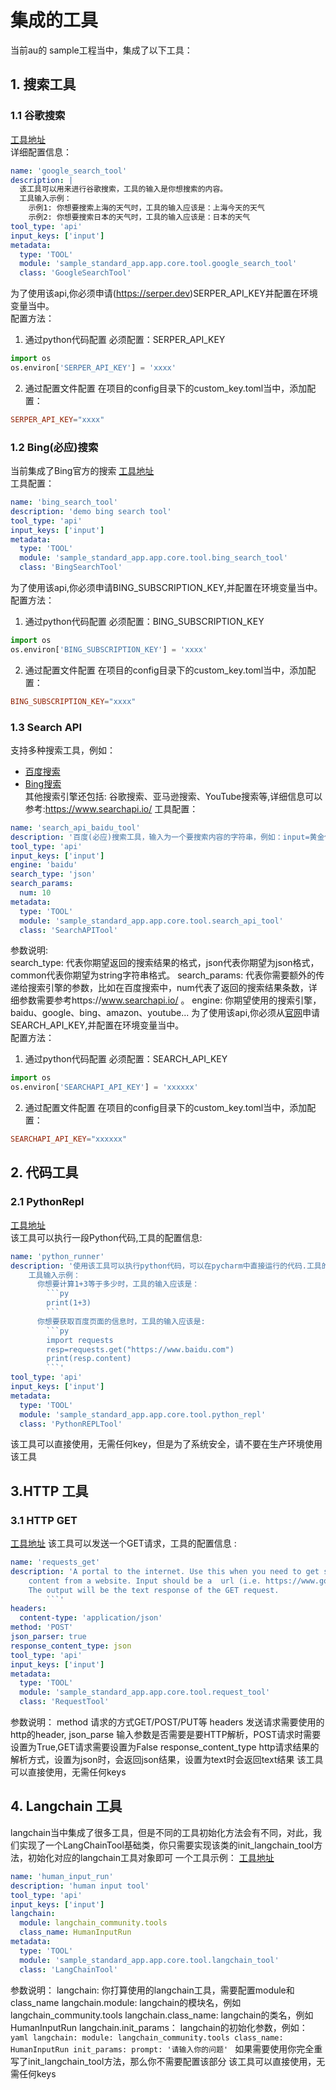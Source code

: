 # 集成的工具

当前au的 sample工程当中，集成了以下工具：

## 1. 搜索工具

### 1.1 谷歌搜索
[工具地址](../../../sample_standard_app/app/core/tool/google_search_tool.yaml)  
详细配置信息：

```yaml
name: 'google_search_tool'
description: |
  该工具可以用来进行谷歌搜索，工具的输入是你想搜索的内容。
  工具输入示例：
    示例1: 你想要搜索上海的天气时，工具的输入应该是：上海今天的天气
    示例2: 你想要搜索日本的天气时，工具的输入应该是：日本的天气
tool_type: 'api'
input_keys: ['input']
metadata:
  type: 'TOOL'
  module: 'sample_standard_app.app.core.tool.google_search_tool'
  class: 'GoogleSearchTool'
```
为了使用该api,你必须申请(https://serper.dev)SERPER_API_KEY并配置在环境变量当中。  
配置方法：
1. 通过python代码配置
必须配置：SERPER_API_KEY
```python
import os
os.environ['SERPER_API_KEY'] = 'xxxx'
```
2. 通过配置文件配置
在项目的config目录下的custom_key.toml当中，添加配置：
```toml
SERPER_API_KEY="xxxx"
```


### 1.2 Bing(必应)搜索
当前集成了Bing官方的搜索
[工具地址](../../../sample_standard_app/app/core/tool/bing_search_tool.yaml)  
工具配置：
```yaml
name: 'bing_search_tool'
description: 'demo bing search tool'
tool_type: 'api'
input_keys: ['input']
metadata:
  type: 'TOOL'
  module: 'sample_standard_app.app.core.tool.bing_search_tool'
  class: 'BingSearchTool'
```
为了使用该api,你必须申请BING_SUBSCRIPTION_KEY,并配置在环境变量当中。  
配置方法：
1. 通过python代码配置
必须配置：BING_SUBSCRIPTION_KEY
```python
import os
os.environ['BING_SUBSCRIPTION_KEY'] = 'xxxx'
```
2. 通过配置文件配置
在项目的config目录下的custom_key.toml当中，添加配置：
```toml
BING_SUBSCRIPTION_KEY="xxxx"
```



### 1.3 Search API
支持多种搜索工具，例如：   
- [百度搜索](../../../sample_standard_app/app/core/tool/search_api_baidu_tool.yaml)
- [Bing搜索](../../../sample_standard_app/app/core/tool/search_api_bing_tool.yaml)  
其他搜索引擎还包括: 谷歌搜索、亚马逊搜索、YouTube搜索等,详细信息可以参考:https://www.searchapi.io/
工具配置：
```yaml
name: 'search_api_baidu_tool'
description: '百度(必应)搜索工具，输入为一个要搜索内容的字符串，例如：input=黄金价格是多少'
tool_type: 'api'
input_keys: ['input']
engine: 'baidu'
search_type: 'json'
search_params:
  num: 10
metadata:
  type: 'TOOL'
  module: 'sample_standard_app.app.core.tool.search_api_tool'
  class: 'SearchAPITool'
```
参数说明:  
search_type: 代表你期望返回的搜索结果的格式，json代表你期望为json格式，common代表你期望为string字符串格式。
search_params: 代表你需要额外的传递给搜索引擎的参数，比如在百度搜索中，num代表了返回的搜索结果条数，详细参数需要参考https://www.searchapi.io/  。
engine: 你期望使用的搜索引擎，baidu、google、bing、amazon、youtube...
为了使用该api,你必须从[官网](https://www.searchapi.io/)申请SEARCH_API_KEY,并配置在环境变量当中。  
配置方法：
1. 通过python代码配置
必须配置：SEARCH_API_KEY
```python
import os
os.environ['SEARCHAPI_API_KEY'] = 'xxxxxx'
```
2. 通过配置文件配置
在项目的config目录下的custom_key.toml当中，添加配置：
```toml
SEARCHAPI_API_KEY="xxxxxx"
```


## 2. 代码工具

### 2.1 PythonRepl
[工具地址](../../../sample_standard_app/app/core/tool/python_repl_tool.yaml)  
该工具可以执行一段Python代码,工具的配置信息:  
```yaml
name: 'python_runner'
description: '使用该工具可以执行python代码，可以在pycharm中直接运行的代码.工具的输入必须时一段有效的python代码. 如何你想要查看工具的执行结果, 必须在python代码中使用print(...)打印你想查看的内容。
    工具输入示例：
      你想要计算1+3等于多少时，工具的输入应该是：
        ```py 
        print(1+3)
        ```
      你想要获取百度页面的信息时，工具的输入应该是: 
        ```py 
        import requests
        resp=requests.get("https://www.baidu.com")
        print(resp.content)
        ```'
tool_type: 'api'
input_keys: ['input']
metadata:
  type: 'TOOL'
  module: 'sample_standard_app.app.core.tool.python_repl'
  class: 'PythonREPLTool'
```

该工具可以直接使用，无需任何key，但是为了系统安全，请不要在生产环境使用该工具

## 3.HTTP 工具

### 3.1 HTTP GET
[工具地址](../../../sample_standard_app/app/core/tool/request_get_tool.yaml)
该工具可以发送一个GET请求，工具的配置信息 :  
```yaml
name: 'requests_get'
description: 'A portal to the internet. Use this when you need to get specific
    content from a website. Input should be a  url (i.e. https://www.google.com).
    The output will be the text response of the GET request.
        ```'
headers:
  content-type: 'application/json'
method: 'POST'
json_parser: true
response_content_type: json
tool_type: 'api'
input_keys: ['input']
metadata:
  type: 'TOOL'
  module: 'sample_standard_app.app.core.tool.request_tool'
  class: 'RequestTool'
```
参数说明：
    method 请求的方式GET/POST/PUT等
    headers 发送请求需要使用的 http的header,
    json_parse 输入参数是否需要是要HTTP解析，POST请求时需要设置为True,GET请求需要设置为False
    response_content_type http请求结果的解析方式，设置为json时，会返回json结果，设置为text时会返回text结果
该工具可以直接使用，无需任何keys

## 4. Langchain 工具
langchain当中集成了很多工具，但是不同的工具初始化方法会有不同，对此，我们实现了一个LangChainTool基础类，你只需要实现该类的init_langchain_tool方法，初始化对应的langchain工具对象即可
一个工具示例：
[工具地址](../../../sample_standard_app/app/core/tool/human_input_run.yaml)
```yaml
name: 'human_input_run'
description: 'human input tool'
tool_type: 'api'
input_keys: ['input']
langchain:
  module: langchain_community.tools
  class_name: HumanInputRun
metadata:
  type: 'TOOL'
  module: 'sample_standard_app.app.core.tool.langchain_tool'
  class: 'LangChainTool'
```
参数说明：
    langchain: 你打算使用的langchain工具，需要配置module和class_name
    langchain.module: langchain的模块名，例如langchain_community.tools
    langchain.class_name: langchain的类名，例如HumanInputRun
    langchain.init_params： langchain的初始化参数，例如：
        ```yaml
        langchain:
          module: langchain_community.tools
          class_name: HumanInputRun
          init_params:
            prompt: '请输入你的问题'
        ```
    如果需要使用你完全重写了init_langchain_tool方法，那么你不需要配置该部分
该工具可以直接使用，无需任何keys